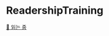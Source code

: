# ReadershipTraining


[📗 읽는 중](../../issues?q=is%3Aissue+is%3Aopen+label%3A%22%F0%9F%93%97+%EC%9D%BD%EB%8A%94+%EC%A4%91%22)
